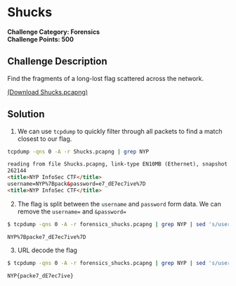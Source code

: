 # Shucks

**Challenge Category: Forensics** <br />
**Challenge Points: 500**

## Challenge Description

Find the fragments of a long-lost flag scattered across the network.

[(Download Shucks.pcapng)](../.files/forensics_shucks.pcapng)

## Solution

1. We can use `tcpdump` to quickly filter through all packets to find a match closest to our flag.

```sh
tcpdump -qns 0 -A -r Shucks.pcapng | grep NYP
```

```html
reading from file Shucks.pcapng, link-type EN10MB (Ethernet), snapshot length
262144
<title>NYP InfoSec CTF</title>
username=NYP%7Bpack&password=e7_dE7ec7ive%7D
<title>NYP InfoSec CTF</title>
```

2. The flag is split between the `username` and `password` form data. We can remove the `username=` and `&password=`

```sh
$ tcpdump -qns 0 -A -r forensics_shucks.pcapng | grep NYP | sed 's/username=//; s/&password=//' | grep -o "^NYP.*$"
```

```
NYP%7Bpacke7_dE7ec7ive%7D
```

3. URL decode the flag

```sh
$ tcpdump -qns 0 -A -r forensics_shucks.pcapng | grep NYP | sed 's/username=//; s/&password=//' | grep -o "^NYP.*$" | php -r 'echo urldecode(fgets(STDIN));'
```

```
NYP{packe7_dE7ec7ive}
```
